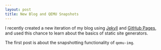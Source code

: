 ```yaml
---
layout: post
title: New Blog and QEMU Snapshots
---
```


I recently created a new iteration of my blog using
[Jekyll](https://jekyllrb.com/) and [GitHub Pages](https://pages.github.com/),
and used this chance to learn about the basics of static site generators.

The first post is about the snapshotting functionality of `qemu-img`.